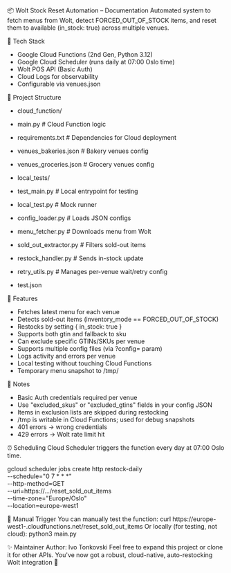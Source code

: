📦 Wolt Stock Reset Automation – Documentation
Automated system to fetch menus from Wolt, detect FORCED_OUT_OF_STOCK items, and reset them to available (in_stock: true) across multiple venues.

🔧 Tech Stack
- Google Cloud Functions (2nd Gen, Python 3.12)
- Google Cloud Scheduler (runs daily at 07:00 Oslo time)
- Wolt POS API (Basic Auth)
- Cloud Logs for observability
- Configurable via venues.json

📁 Project Structure
- cloud_function/
- main.py                  # Cloud Function logic
- requirements.txt         # Dependencies for Cloud deployment
- venues_bakeries.json     # Bakery venues config
- venues_groceries.json    # Grocery venues config

- local_tests/
- test_main.py             # Local entrypoint for testing
- local_test.py            # Mock runner
- config_loader.py         # Loads JSON configs
- menu_fetcher.py          # Downloads menu from Wolt
- sold_out_extractor.py    # Filters sold-out items
- restock_handler.py       # Sends in-stock update
- retry_utils.py           # Manages per-venue wait/retry config
- test.json   

🧩 Features
- Fetches latest menu for each venue
- Detects sold-out items (inventory_mode == FORCED_OUT_OF_STOCK)
- Restocks by setting { in_stock: true }
- Supports both gtin and fallback to sku
- Can exclude specific GTINs/SKUs per venue
- Supports multiple config files (via ?config= param)
- Logs activity and errors per venue
- Local testing without touching Cloud Functions
- Temporary menu snapshot to /tmp/

🔐 Notes
- Basic Auth credentials required per venue
- Use "excluded_skus" or "excluded_gtins" fields in your config JSON
- Items in exclusion lists are skipped during restocking
- /tmp is writable in Cloud Functions; used for debug snapshots
- 401 errors → wrong credentials
- 429 errors → Wolt rate limit hit

⏰ Scheduling
Cloud Scheduler triggers the function every day at 07:00 Oslo time.

gcloud scheduler jobs create http restock-daily \
  --schedule="0 7 * * *" \
  --http-method=GET \
  --uri=https://.../reset_sold_out_items \
  --time-zone="Europe/Oslo" \
  --location=europe-west1


🚀 Manual Trigger
You can manually test the function:
curl https://europe-west1-<project-id>.cloudfunctions.net/reset_sold_out_items
Or locally (for testing, not cloud):
python3 main.py


✨ Maintainer
Author: Ivo Tonkovski
Feel free to expand this project or clone it for other APIs. You've now got a robust, cloud-native, auto-restocking Wolt integration 👏
